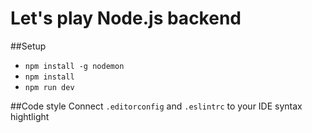 # Let's play Node.js backend

##Setup

- `npm install -g nodemon`
- `npm install`
- `npm run dev`

##Code style
Connect `.editorconfig` and `.eslintrc` to your IDE syntax hightlight
